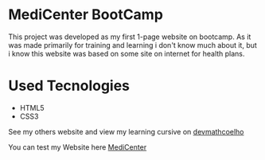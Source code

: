 # MediCenter BootCamp

This project was developed as my first 1-page website on bootcamp.
As it was made primarily for training and learning i don't know much about it, but i know this website was based on some site on internet for health plans.

# Used Tecnologies

- HTML5
- CSS3

See my others website and view my learning cursive on [devmathcoelho](https://github.com/devmathcoelho)

You can test my Website here [MediCenter](https://devmathcoelho.github.io/Bootcamp---MediCenter-/)
